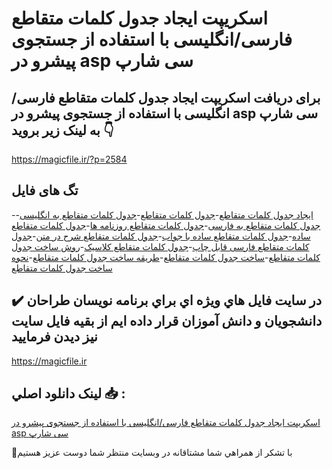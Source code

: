 # اسکریپت ایجاد جدول کلمات متقاطع فارسی/انگلیسی با استفاده از جستجوی پیشرو در asp سی شارپ

## برای دریافت اسکریپت ایجاد جدول کلمات متقاطع فارسی/انگلیسی با استفاده از جستجوی پیشرو در asp سی شارپ به لینک زیر بروید 👇

https://magicfile.ir/?p=2584

## تگ های فایل

-[ایجاد جدول کلمات متقاطع](https://magicfile.ir/product/%d8%a7%d8%b3%da%a9%d8%b1%db%8c%d9%be%d8%aa-%d8%a7%db%8c%d8%ac%d8%a7%d8%af-%d8%ac%d8%af%d9%88%d9%84-%da%a9%d9%84%d9%85%d8%a7%d8%aa-%d9%85%d8%aa%d9%82%d8%a7%d8%b7%d8%b9-%d9%81%d8%a7%d8%b1%d8%b3%db%8c%d8%a7%d9%86%da%af%d9%84%db%8c%d8%b3%db%8c/)-[جدول کلمات متقاطع](https://magicfile.ir/product/%d8%a7%d8%b3%da%a9%d8%b1%db%8c%d9%be%d8%aa-%d8%a7%db%8c%d8%ac%d8%a7%d8%af-%d8%ac%d8%af%d9%88%d9%84-%da%a9%d9%84%d9%85%d8%a7%d8%aa-%d9%85%d8%aa%d9%82%d8%a7%d8%b7%d8%b9-%d9%81%d8%a7%d8%b1%d8%b3%db%8c%d8%a7%d9%86%da%af%d9%84%db%8c%d8%b3%db%8c/)-[جدول کلمات متقاطع به انگلیسی](https://magicfile.ir/product/%d8%a7%d8%b3%da%a9%d8%b1%db%8c%d9%be%d8%aa-%d8%a7%db%8c%d8%ac%d8%a7%d8%af-%d8%ac%d8%af%d9%88%d9%84-%da%a9%d9%84%d9%85%d8%a7%d8%aa-%d9%85%d8%aa%d9%82%d8%a7%d8%b7%d8%b9-%d9%81%d8%a7%d8%b1%d8%b3%db%8c%d8%a7%d9%86%da%af%d9%84%db%8c%d8%b3%db%8c/)-[جدول کلمات متقاطع به فارسی](https://magicfile.ir/product/%d8%a7%d8%b3%da%a9%d8%b1%db%8c%d9%be%d8%aa-%d8%a7%db%8c%d8%ac%d8%a7%d8%af-%d8%ac%d8%af%d9%88%d9%84-%da%a9%d9%84%d9%85%d8%a7%d8%aa-%d9%85%d8%aa%d9%82%d8%a7%d8%b7%d8%b9-%d9%81%d8%a7%d8%b1%d8%b3%db%8c%d8%a7%d9%86%da%af%d9%84%db%8c%d8%b3%db%8c/)-[جدول کلمات متقاطع روزنامه ها](https://magicfile.ir/product/%d8%a7%d8%b3%da%a9%d8%b1%db%8c%d9%be%d8%aa-%d8%a7%db%8c%d8%ac%d8%a7%d8%af-%d8%ac%d8%af%d9%88%d9%84-%da%a9%d9%84%d9%85%d8%a7%d8%aa-%d9%85%d8%aa%d9%82%d8%a7%d8%b7%d8%b9-%d9%81%d8%a7%d8%b1%d8%b3%db%8c%d8%a7%d9%86%da%af%d9%84%db%8c%d8%b3%db%8c/)-[جدول کلمات متقاطع ساده](https://magicfile.ir/product/%d8%a7%d8%b3%da%a9%d8%b1%db%8c%d9%be%d8%aa-%d8%a7%db%8c%d8%ac%d8%a7%d8%af-%d8%ac%d8%af%d9%88%d9%84-%da%a9%d9%84%d9%85%d8%a7%d8%aa-%d9%85%d8%aa%d9%82%d8%a7%d8%b7%d8%b9-%d9%81%d8%a7%d8%b1%d8%b3%db%8c%d8%a7%d9%86%da%af%d9%84%db%8c%d8%b3%db%8c/)-[جدول کلمات متقاطع ساده با جواب](https://magicfile.ir/product/%d8%a7%d8%b3%da%a9%d8%b1%db%8c%d9%be%d8%aa-%d8%a7%db%8c%d8%ac%d8%a7%d8%af-%d8%ac%d8%af%d9%88%d9%84-%da%a9%d9%84%d9%85%d8%a7%d8%aa-%d9%85%d8%aa%d9%82%d8%a7%d8%b7%d8%b9-%d9%81%d8%a7%d8%b1%d8%b3%db%8c%d8%a7%d9%86%da%af%d9%84%db%8c%d8%b3%db%8c/)-[جدول کلمات متقاطع شرح در متن](https://magicfile.ir/product/%d8%a7%d8%b3%da%a9%d8%b1%db%8c%d9%be%d8%aa-%d8%a7%db%8c%d8%ac%d8%a7%d8%af-%d8%ac%d8%af%d9%88%d9%84-%da%a9%d9%84%d9%85%d8%a7%d8%aa-%d9%85%d8%aa%d9%82%d8%a7%d8%b7%d8%b9-%d9%81%d8%a7%d8%b1%d8%b3%db%8c%d8%a7%d9%86%da%af%d9%84%db%8c%d8%b3%db%8c/)-[جدول کلمات متقاطع فارسی قابل چاپ](https://magicfile.ir/product/%d8%a7%d8%b3%da%a9%d8%b1%db%8c%d9%be%d8%aa-%d8%a7%db%8c%d8%ac%d8%a7%d8%af-%d8%ac%d8%af%d9%88%d9%84-%da%a9%d9%84%d9%85%d8%a7%d8%aa-%d9%85%d8%aa%d9%82%d8%a7%d8%b7%d8%b9-%d9%81%d8%a7%d8%b1%d8%b3%db%8c%d8%a7%d9%86%da%af%d9%84%db%8c%d8%b3%db%8c/)-[جدول کلمات متقاطع کلاسیک](https://magicfile.ir/product/%d8%a7%d8%b3%da%a9%d8%b1%db%8c%d9%be%d8%aa-%d8%a7%db%8c%d8%ac%d8%a7%d8%af-%d8%ac%d8%af%d9%88%d9%84-%da%a9%d9%84%d9%85%d8%a7%d8%aa-%d9%85%d8%aa%d9%82%d8%a7%d8%b7%d8%b9-%d9%81%d8%a7%d8%b1%d8%b3%db%8c%d8%a7%d9%86%da%af%d9%84%db%8c%d8%b3%db%8c/)-[روش ساخت جدول کلمات متقاطع](https://magicfile.ir/product/%d8%a7%d8%b3%da%a9%d8%b1%db%8c%d9%be%d8%aa-%d8%a7%db%8c%d8%ac%d8%a7%d8%af-%d8%ac%d8%af%d9%88%d9%84-%da%a9%d9%84%d9%85%d8%a7%d8%aa-%d9%85%d8%aa%d9%82%d8%a7%d8%b7%d8%b9-%d9%81%d8%a7%d8%b1%d8%b3%db%8c%d8%a7%d9%86%da%af%d9%84%db%8c%d8%b3%db%8c/)-[ساخت جدول کلمات متقاطع](https://magicfile.ir/product/%d8%a7%d8%b3%da%a9%d8%b1%db%8c%d9%be%d8%aa-%d8%a7%db%8c%d8%ac%d8%a7%d8%af-%d8%ac%d8%af%d9%88%d9%84-%da%a9%d9%84%d9%85%d8%a7%d8%aa-%d9%85%d8%aa%d9%82%d8%a7%d8%b7%d8%b9-%d9%81%d8%a7%d8%b1%d8%b3%db%8c%d8%a7%d9%86%da%af%d9%84%db%8c%d8%b3%db%8c/)-[طریقه ساخت جدول کلمات متقاطع](https://magicfile.ir/product/%d8%a7%d8%b3%da%a9%d8%b1%db%8c%d9%be%d8%aa-%d8%a7%db%8c%d8%ac%d8%a7%d8%af-%d8%ac%d8%af%d9%88%d9%84-%da%a9%d9%84%d9%85%d8%a7%d8%aa-%d9%85%d8%aa%d9%82%d8%a7%d8%b7%d8%b9-%d9%81%d8%a7%d8%b1%d8%b3%db%8c%d8%a7%d9%86%da%af%d9%84%db%8c%d8%b3%db%8c/)-[نحوه ساخت جدول کلمات متقاطع](https://magicfile.ir/product/%d8%a7%d8%b3%da%a9%d8%b1%db%8c%d9%be%d8%aa-%d8%a7%db%8c%d8%ac%d8%a7%d8%af-%d8%ac%d8%af%d9%88%d9%84-%da%a9%d9%84%d9%85%d8%a7%d8%aa-%d9%85%d8%aa%d9%82%d8%a7%d8%b7%d8%b9-%d9%81%d8%a7%d8%b1%d8%b3%db%8c%d8%a7%d9%86%da%af%d9%84%db%8c%d8%b3%db%8c/)

## ✔️ در سايت فايل هاي ويژه اي براي برنامه نويسان طراحان دانشجويان و دانش آموزان قرار داده ايم از بقيه فايل سايت نيز ديدن فرماييد

https://magicfile.ir


## لينک دانلود اصلي 📥 :

[اسکریپت ایجاد جدول کلمات متقاطع فارسی/انگلیسی با استفاده از جستجوی پیشرو در asp سی شارپ](https://magicfile.ir/product/%d8%a7%d8%b3%da%a9%d8%b1%db%8c%d9%be%d8%aa-%d8%a7%db%8c%d8%ac%d8%a7%d8%af-%d8%ac%d8%af%d9%88%d9%84-%da%a9%d9%84%d9%85%d8%a7%d8%aa-%d9%85%d8%aa%d9%82%d8%a7%d8%b7%d8%b9-%d9%81%d8%a7%d8%b1%d8%b3%db%8c%d8%a7%d9%86%da%af%d9%84%db%8c%d8%b3%db%8c/) 


🙏با تشکر از همراهي شما مشتاقانه در وبسایت منتظر شما دوست عزیز هستیم

